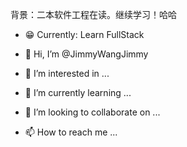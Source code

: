 <!---
JimmyWangJimmy/JimmyWangJimmy is a ✨ special ✨ repository because its `README.md` (this file) appears on your GitHub profile.
You can click the Preview link to take a look at your changes.
--->
背景：二本软件工程在读。继续学习！哈哈

- 😁 Currently: Learn FullStack

- 👋 Hi, I’m @JimmyWangJimmy
- 👀 I’m interested in ...
- 🌱 I’m currently learning ...
- 💞️ I’m looking to collaborate on ...
- 📫 How to reach me ...

